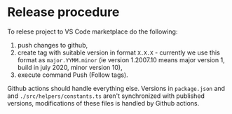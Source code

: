 # Release procedure

To relese project to VS Code marketplace do the following:
1. push changes to github,
2. create tag with suitable version in format `X.X.X` - currently we use this format as `major.YYMM.minor` (ie version 1.2007.10 means major version 1, build in july 2020, minor version 10),
3. execute command Push (Follow tags).

Github actions should handle everything else. Versions in `package.json` and and `./src/helpers/constants.ts` aren't synchronized with published versions, modifications of these files is handled by Github actions. 